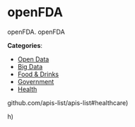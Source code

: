 # openFDA


openFDA. openFDA



**Categories**:
- [Open Data](https://github.com/apis-list/apis-list#open-data)
- [Big Data](https://github.com/apis-list/apis-list#big-data)
- [Food & Drinks](https://github.com/apis-list/apis-list#food-and-drinks)
- [Government](https://github.com/apis-list/apis-list#government)
- [Health](https://github.com/apis-list/apis-list#health)



github.com/apis-list/apis-list#healthcare)



h)



